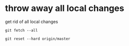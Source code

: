 # throw away all local changes

get rid of all local changes

```
git fetch --all

git reset --hard origin/master
```